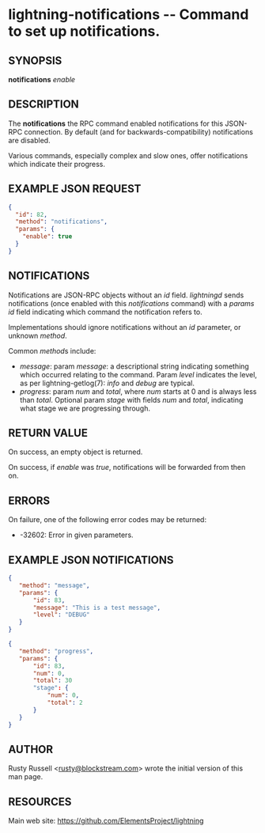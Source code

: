 lightning-notifications -- Command to set up notifications.
=========================================

SYNOPSIS
--------

**notifications** *enable*

DESCRIPTION
-----------

The **notifications** the RPC command enabled notifications for this JSON-RPC
connection.  By default (and for backwards-compatibility) notifications are disabled.

Various commands, especially complex and slow ones, offer notifications which indicate 
their progress.

EXAMPLE JSON REQUEST
--------------------

```json
{
  "id": 82,
  "method": "notifications",
  "params": {
    "enable": true
  }
}
```

NOTIFICATIONS
-------------

Notifications are JSON-RPC objects without an *id* field.  *lightningd* sends
notifications (once enabled with this *notifications* command) with a *params*
*id* field indicating which command the notification refers to.

Implementations should ignore notifications without an *id* parameter, or
unknown *method*.

Common *method*s include:

- *message*: param *message*: a descriptional string indicating something
  which occurred relating to the command. Param *level* indicates the level,
  as per lightning-getlog(7): *info* and *debug* are typical.
- *progress*: param *num* and *total*, where *num* starts at 0 and is always
  less than *total*. Optional param *stage* with fields *num* and *total*,
  indicating what stage we are progressing through.

RETURN VALUE
------------

[comment]: # (GENERATE-FROM-SCHEMA-START)
On success, an empty object is returned.

[comment]: # (GENERATE-FROM-SCHEMA-END)

On success, if *enable* was *true*, notifications will be forwarded
from then on.

ERRORS
------

On failure, one of the following error codes may be returned:

- -32602: Error in given parameters.

EXAMPLE JSON NOTIFICATIONS
--------------------------

```json
{
   "method": "message",
   "params": {
       "id": 83,
       "message": "This is a test message",
       "level": "DEBUG"
   }
}
```

```json
{
   "method": "progress",
   "params": {
       "id": 83,
       "num": 0,
       "total": 30
       "stage": {
           "num": 0,
           "total": 2
       }
   }
}
```

AUTHOR
------

Rusty Russell <<rusty@blockstream.com>> wrote the initial version of this man page.

RESOURCES
---------

Main web site: <https://github.com/ElementsProject/lightning>

[comment]: # ( SHA256STAMP:41d0ca6a956520453538c8ad5c5afce681540f4ce26017570cdc2356c3aab599)
